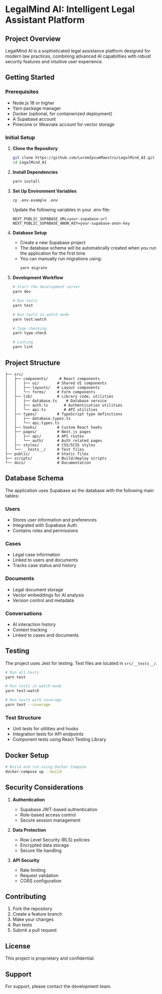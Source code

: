 # LegalMind AI: Intelligent Legal Assistant Platform

## Project Overview
LegalMind AI is a sophisticated legal assistance platform designed for modern law practices, combining advanced AI capabilities with robust security features and intuitive user experience.

## Getting Started

### Prerequisites
- Node.js 18 or higher
- Yarn package manager
- Docker (optional, for containerized deployment)
- A Supabase account
- Pinecone or Weaviate account for vector storage

### Initial Setup

1. **Clone the Repository**
   ```bash
   git clone https://github.com/LoremIpsumMaestro/LegalMind_AI.git
   cd LegalMind_AI
   ```

2. **Install Dependencies**
   ```bash
   yarn install
   ```

3. **Set Up Environment Variables**
   ```bash
   cp .env.example .env
   ```
   Update the following variables in your .env file:
   ```env
   NEXT_PUBLIC_SUPABASE_URL=your-supabase-url
   NEXT_PUBLIC_SUPABASE_ANON_KEY=your-supabase-anon-key
   ```

4. **Database Setup**
   - Create a new Supabase project
   - The database schema will be automatically created when you run the application for the first time
   - You can manually run migrations using:
     ```bash
     yarn migrate
     ```

5. **Development Workflow**
   ```bash
   # Start the development server
   yarn dev

   # Run tests
   yarn test

   # Run tests in watch mode
   yarn test:watch

   # Type checking
   yarn type-check

   # Linting
   yarn lint
   ```

## Project Structure
```
├── src/
│   ├── components/     # React components
│   │   ├── ui/        # Shared UI components
│   │   ├── layouts/   # Layout components
│   │   └── forms/     # Form components
│   ├── lib/           # Library code, utilities
│   │   ├── database.ts    # Database service
│   │   ├── auth.ts       # Authentication utilities
│   │   └── api.ts        # API utilities
│   ├── types/         # TypeScript type definitions
│   │   ├── database.types.ts
│   │   └── api.types.ts
│   ├── hooks/         # Custom React hooks
│   ├── pages/         # Next.js pages
│   │   ├── api/       # API routes
│   │   └── auth/      # Auth related pages
│   ├── styles/        # CSS/SCSS styles
│   └── __tests__/     # Test files
├── public/            # Static files
├── scripts/           # Build/deploy scripts
└── docs/              # Documentation
```

## Database Schema

The application uses Supabase as the database with the following main tables:

### Users
- Stores user information and preferences
- Integrated with Supabase Auth
- Contains roles and permissions

### Cases
- Legal case information
- Linked to users and documents
- Tracks case status and history

### Documents
- Legal document storage
- Vector embeddings for AI analysis
- Version control and metadata

### Conversations
- AI interaction history
- Context tracking
- Linked to cases and documents

## Testing

The project uses Jest for testing. Test files are located in `src/__tests__/`.

```bash
# Run all tests
yarn test

# Run tests in watch mode
yarn test:watch

# Run tests with coverage
yarn test --coverage
```

### Test Structure
- Unit tests for utilities and hooks
- Integration tests for API endpoints
- Component tests using React Testing Library

## Docker Setup

```bash
# Build and run using Docker Compose
docker-compose up --build
```

## Security Considerations

1. **Authentication**
   - Supabase JWT-based authentication
   - Role-based access control
   - Secure session management

2. **Data Protection**
   - Row Level Security (RLS) policies
   - Encrypted data storage
   - Secure file handling

3. **API Security**
   - Rate limiting
   - Request validation
   - CORS configuration

## Contributing

1. Fork the repository
2. Create a feature branch
3. Make your changes
4. Run tests
5. Submit a pull request

## License

This project is proprietary and confidential.

## Support

For support, please contact the development team.
